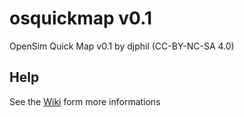 # osquickmap v0.1
OpenSim Quick Map v0.1 by djphil (CC-BY-NC-SA 4.0)

## Help
See the <a href="https://github.com/djphil/osquickmap/wiki">Wiki</a> form more informations